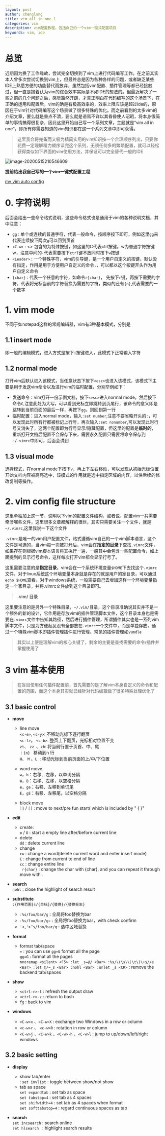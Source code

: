 ```yaml
---
layout: post
author: chenglong
title: vim_all_in_one_1
categories: vim
description: vim配置教程，包括自己的一个vim一键式配置项目
keywords: vim, ide
---
```


# 总览
近期因为换了工作缘故，尝试完全切换到了vim上进行代码编写工作。在之前其实本人曾多次尝试切换到vim上，但最终总是因为各种各样的问题，或者缺乏某些IDE上熟悉方便的功能替代而放弃，虽然包括vim配置、插件管理等都已经接触过，但一直是抱着认为vim的综合效率实际是不如IDE的想法的。但最近解决了一些之前的几个问题之后，感觉豁然开朗，才真正明白在代码编写的这个场景下，在正确的运用和配置后，vim的确是有极高效率的，效率上限应该是超过ide的，原因在于vim针对代码编写这个场景做了很多特殊的优化。而之前看到的太多vim的介绍文章，要么就是重点不清，要么就是语焉不详以其昏昏使人昭昭，将本身很简单的事情搞得很复杂，因此这里开始自己写一个系列文章，主题就是“vim all in one”，即所有你需要知道的vim知识都在这一个系列文章中即可获得。

<!-- abs -->

> 这里我会将完备而又极为精简实用的vim知识按一个合理顺序列出，只要你花费一定理解精力顺序读完这个系列，无须任何多的繁琐配置，就可以轻松获得类似如下界面的vim使用方法，并保证可以完全替代一般的IDE

![image-20200515210546609](/pic/2020/05/image-20200515210546609.png)

**提前给出我自己写的一个vim一键式配置工程**

[my vim auto config](https://github.com/cheng3100/myvim)

# 0. 字符说明

后面会给出一些命令格式说明，这些命令格式也是通用于vim的各种说明文档，其中注意：

- `gg` : 单个或连续的普通字符，代表一般命令，按顺序按下即可，例如这里`gg`来代表连续按下两次`g`可以回到页首
- `<C-w>` : <> 包含的为特殊按键，如这里的C代表ctrl按键，w为普通字符按键w，注意中间的`-`代表需要按下`ctrl`键不放同时按下`w`按键
- `<Leader>` : 一个特殊字符，vim的引导键，是一个用户自定义的按键，默认没有指定，作用是用于方便用户自定义的命令，，可以都以这个按键开头作为用户自定义命令
-  `{char}` : 代表一个任意的字符，如命令`r{char}`， 先按下`r`键，再按下需要的字符，代表将光标当前的字符替换为需要的字符，类似的还有`{n}`,代表需要的一个数字

# 1. vim mode

不同于如notepad这样的常规编辑器，vim有3种基本模式，分别是

## 1.1 insert mode

即一般的编辑模式，进入方式是按下`i`按键进入，此模式下正常输入字符

## 1.2 normal mode

打开vim后默认进入该模式，当任意状态下按下`<esc>`也进入该模式，该模式下主要是用于发送vim命令以及进行vim的临时配置，分别举例如下：

- 发送命令：vim打开一份示例文档，按下`<esc>`进入normal mode，然后按下命令`G`,注意此处为大写，可以看到光标立即跳转到页尾行，该命令的意义即是跳转到当前页面的最后一样，再按下`gg`，则回到第一行
- 临时配置：进入normal mode，输入`:set number`,注意不要省略开头的`:`，可以发现此时所有行都被标记上行号，再次输入`:set nonumber`,可以发现此时行号又消失了，这两个配置即为行号显示/隐藏配置，但这里的配置是**临时的**，重新打开文档后配置不会保存下来，需要永久配置只需要将命令保存到`~/.vimrc`中即可，后面会讲到

## 1.3 visual mode

选择模式，在normal mode下按下`v`，再上下左右移动，可以发现从初始光标位置开始文档内容被高亮选中，该模式的作用就是选中指定区域的内容，以供后续的修改复制等操作。

# 2. vim config file structure

这里单独加上这一节，说明以下vim的配置文件结构，或者说，配置vim一共需要牵涉哪些文件，这里很多文章都解释的很烂，其实只需要关注一个文件，就是`~/.vimrc`,这里我说一下这个文件

`.vimrc`是唯一的vim用户配置文件，格式遵循vim自己的一个vim脚本语言，这个文件是可选的，当vim每一次被打开后，vim会在**指定的目录**下查找`.vimrc`文件，如果存在则根据vim脚本语言将其执行一遍，一般其中会包含一些配置命令，如上面提到的显示行号命令，这样每次打开vim都会显示行号了。

这里需要注意的是**指定目录**，vim会在一个系统环境变量`$HOME`下去找这个`.vimrc`文件，对于linux系统这个环境变量本身就是存在的就是用户的家目录，可以通过`echo $HOME`查看，对于windows系统，一般需要自己去增加这样一个环境变量指定一个家目录，并将.vimrc文件放到这个目录即可。

> **.vim/ 目录**

这里要注意的是另外一个特殊目录，`~/.vim/`目录，这个目录准确说其实并不是一个额外的新的设计，它作用是存放vim的插件管理脚本文件，这个目录本身也是需要在`.vimrc`文件中告知其路径，然后进行插件管理，所谓插件其实也是一系列vim脚本文件，只是为方便起见没有全部放在`.vimrc`一个文件中，而是单独存放，通过一个特殊vim脚本即插件管理插件进行管理，常见的插件管理如`vundle`

> 其实以上便是理解vim的核心关键了，剩余的主要是查找需要的命令/插件并掌握使用了



# 3 vim 基本使用

> 在盲目使用任何插件配置前，首先需要的是了解vim本身自定义的命令和配置的范围，而这个本身其实就已经针对代码编辑做了很多特殊处理优化了

## 3.1 basic control

- **move**  
    - line move  
    `<c-e>`, `<c-y>`: 不移动光标下逐行翻页  
    `<c-f>`， `<c-b>`: 整页上下翻页，光标相对位置不变  
    `zt`、 `zz `、`zb`: 将当前行置于页首、中、尾  
    `：{n} `  移动到n 行  
    `H`、 `M` 、`L `: 移动光标到当前页面的上/中/下位置  
 
    - word move  
    `w`，`b`：右移、左移，以单词分隔  
    `W`，`B`：右移、左移，以空格分隔  
    `e`，`ge`：右移、左移到单词尾  
    `E`，`gE`：右移、左移尾，以空格分隔  

    - block move  
    `]]` / `[[` : move to next/pre fun start( which is included by " { }"  


- **edit**  
    - create:  
    `o` / `O` : start a empty line after/before current line  
    - delete  
    `dd` : delete current line  
    - change  
    `cw` : change a word(delete current word and enter insert mode)  
    `C` : change from current to end of line  
    `cc` : change entire line  
    ` r{char}`  : change the char with {char}, and you can repeat it through move with `.`  

- **search**  
`nohl` : close the highlight of search result  

- **substitute**  
`:{作用范围}s/{目标}/{替换}/{替换标志}`  
    - `:%s/foo/bar/g` : 全局将foo替换为bar  
    - `:%s/foo/bar/gc` : 全局将foo替换为bar，with check confirm  
    - `'<,'>’s/foo/bar/g` : 选中区域替换  

- **format**  
    - format tab/space  
    `=` : you can use `gg=G` format all the page  
    `gg=G` : format all the pages  
    `nnoremap <silent> <F5> :let _s=@/ <Bar> :%s/\(\s\\|\t\)\+$//e <Bar> :let @/=_s <Bar> :nohl <Bar> :unlet _s <CR>` : remove the backend tab/spaces  

 - **show**  
    - `<ctrl-r>-l` : refresh the output draw  
    -  `<ctrl-r>-z` : return to bash
    - `fg` : back to vim  
    
- **windows**  
    - `<C-w>x` 、`<C-w>X` : exchange two Windows in a row or column  
    - `<c-w>r` 、 `<c-w>R` : rotation in row or column  
    - `<C-w>j` 、`<C-w>k` 、`<C-w>-h` 、`<C-w>l` : jump to up/down/left/right windows  

## 3.2 basic setting  
- **display**  
    - show tab/enter  
    `:set invlist` : toggle between show/not show  
    - tab as space  
    `set expandtab` : set tab as space  
    `set tabstop=4` : set tab as 4 spaces  
    `set shifwidth=4` : set tab as 4 spaces when format  
    `set softtabstop=4` : regard continuous spaces as tab  
    
 - **search**  
 `set incsearch` : search online  
 `set hlsearch ` : highlight search results  
